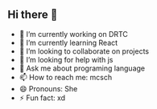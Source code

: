 ## Hi there 👋


- 🔭 I’m currently working on DRTC
- 🌱 I’m currently learning React
- 👯 I’m looking to collaborate on projects
- 🤔 I’m looking for help with js
- 💬 Ask me about programing language
- 📫 How to reach me: mcsch
- 😄 Pronouns: She
- ⚡ Fun fact: xd

